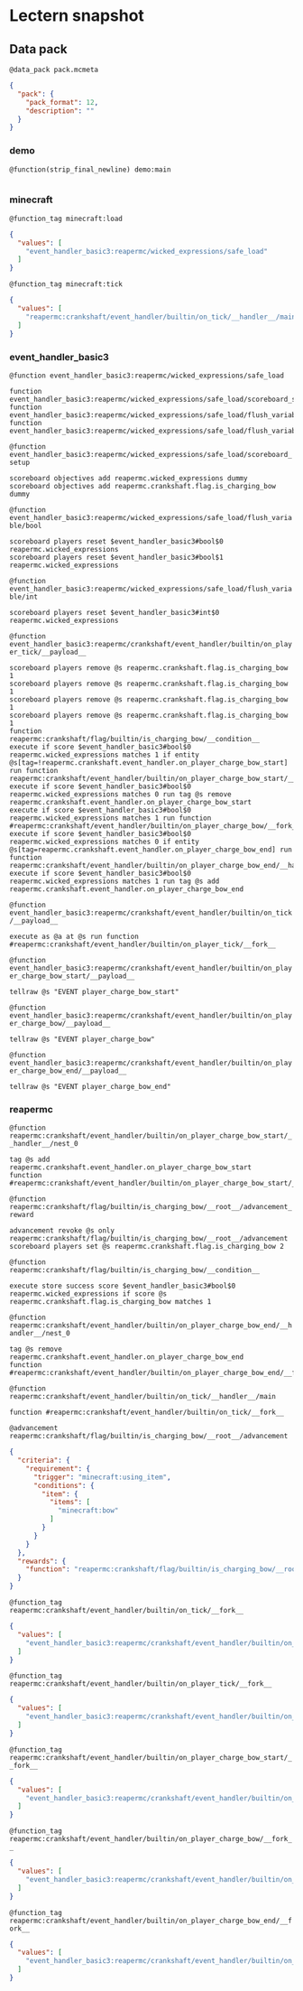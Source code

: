 # Lectern snapshot

## Data pack

`@data_pack pack.mcmeta`

```json
{
  "pack": {
    "pack_format": 12,
    "description": ""
  }
}
```

### demo

`@function(strip_final_newline) demo:main`

```mcfunction

```

### minecraft

`@function_tag minecraft:load`

```json
{
  "values": [
    "event_handler_basic3:reapermc/wicked_expressions/safe_load"
  ]
}
```

`@function_tag minecraft:tick`

```json
{
  "values": [
    "reapermc:crankshaft/event_handler/builtin/on_tick/__handler__/main"
  ]
}
```

### event_handler_basic3

`@function event_handler_basic3:reapermc/wicked_expressions/safe_load`

```mcfunction
function event_handler_basic3:reapermc/wicked_expressions/safe_load/scoreboard_setup
function event_handler_basic3:reapermc/wicked_expressions/safe_load/flush_variable/bool
function event_handler_basic3:reapermc/wicked_expressions/safe_load/flush_variable/int
```

`@function event_handler_basic3:reapermc/wicked_expressions/safe_load/scoreboard_setup`

```mcfunction
scoreboard objectives add reapermc.wicked_expressions dummy
scoreboard objectives add reapermc.crankshaft.flag.is_charging_bow dummy
```

`@function event_handler_basic3:reapermc/wicked_expressions/safe_load/flush_variable/bool`

```mcfunction
scoreboard players reset $event_handler_basic3#bool$0 reapermc.wicked_expressions
scoreboard players reset $event_handler_basic3#bool$1 reapermc.wicked_expressions
```

`@function event_handler_basic3:reapermc/wicked_expressions/safe_load/flush_variable/int`

```mcfunction
scoreboard players reset $event_handler_basic3#int$0 reapermc.wicked_expressions
```

`@function event_handler_basic3:reapermc/crankshaft/event_handler/builtin/on_player_tick/__payload__`

```mcfunction
scoreboard players remove @s reapermc.crankshaft.flag.is_charging_bow 1
scoreboard players remove @s reapermc.crankshaft.flag.is_charging_bow 1
scoreboard players remove @s reapermc.crankshaft.flag.is_charging_bow 1
scoreboard players remove @s reapermc.crankshaft.flag.is_charging_bow 1
function reapermc:crankshaft/flag/builtin/is_charging_bow/__condition__
execute if score $event_handler_basic3#bool$0 reapermc.wicked_expressions matches 1 if entity @s[tag=!reapermc.crankshaft.event_handler.on_player_charge_bow_start] run function reapermc:crankshaft/event_handler/builtin/on_player_charge_bow_start/__handler__/nest_0
execute if score $event_handler_basic3#bool$0 reapermc.wicked_expressions matches 0 run tag @s remove reapermc.crankshaft.event_handler.on_player_charge_bow_start
execute if score $event_handler_basic3#bool$0 reapermc.wicked_expressions matches 1 run function #reapermc:crankshaft/event_handler/builtin/on_player_charge_bow/__fork__
execute if score $event_handler_basic3#bool$0 reapermc.wicked_expressions matches 0 if entity @s[tag=reapermc.crankshaft.event_handler.on_player_charge_bow_end] run function reapermc:crankshaft/event_handler/builtin/on_player_charge_bow_end/__handler__/nest_0
execute if score $event_handler_basic3#bool$0 reapermc.wicked_expressions matches 1 run tag @s add reapermc.crankshaft.event_handler.on_player_charge_bow_end
```

`@function event_handler_basic3:reapermc/crankshaft/event_handler/builtin/on_tick/__payload__`

```mcfunction
execute as @a at @s run function #reapermc:crankshaft/event_handler/builtin/on_player_tick/__fork__
```

`@function event_handler_basic3:reapermc/crankshaft/event_handler/builtin/on_player_charge_bow_start/__payload__`

```mcfunction
tellraw @s "EVENT player_charge_bow_start"
```

`@function event_handler_basic3:reapermc/crankshaft/event_handler/builtin/on_player_charge_bow/__payload__`

```mcfunction
tellraw @s "EVENT player_charge_bow"
```

`@function event_handler_basic3:reapermc/crankshaft/event_handler/builtin/on_player_charge_bow_end/__payload__`

```mcfunction
tellraw @s "EVENT player_charge_bow_end"
```

### reapermc

`@function reapermc:crankshaft/event_handler/builtin/on_player_charge_bow_start/__handler__/nest_0`

```mcfunction
tag @s add reapermc.crankshaft.event_handler.on_player_charge_bow_start
function #reapermc:crankshaft/event_handler/builtin/on_player_charge_bow_start/__fork__
```

`@function reapermc:crankshaft/flag/builtin/is_charging_bow/__root__/advancement_reward`

```mcfunction
advancement revoke @s only reapermc:crankshaft/flag/builtin/is_charging_bow/__root__/advancement
scoreboard players set @s reapermc.crankshaft.flag.is_charging_bow 2
```

`@function reapermc:crankshaft/flag/builtin/is_charging_bow/__condition__`

```mcfunction
execute store success score $event_handler_basic3#bool$0 reapermc.wicked_expressions if score @s reapermc.crankshaft.flag.is_charging_bow matches 1
```

`@function reapermc:crankshaft/event_handler/builtin/on_player_charge_bow_end/__handler__/nest_0`

```mcfunction
tag @s remove reapermc.crankshaft.event_handler.on_player_charge_bow_end
function #reapermc:crankshaft/event_handler/builtin/on_player_charge_bow_end/__fork__
```

`@function reapermc:crankshaft/event_handler/builtin/on_tick/__handler__/main`

```mcfunction
function #reapermc:crankshaft/event_handler/builtin/on_tick/__fork__
```

`@advancement reapermc:crankshaft/flag/builtin/is_charging_bow/__root__/advancement`

```json
{
  "criteria": {
    "requirement": {
      "trigger": "minecraft:using_item",
      "conditions": {
        "item": {
          "items": [
            "minecraft:bow"
          ]
        }
      }
    }
  },
  "rewards": {
    "function": "reapermc:crankshaft/flag/builtin/is_charging_bow/__root__/advancement_reward"
  }
}
```

`@function_tag reapermc:crankshaft/event_handler/builtin/on_tick/__fork__`

```json
{
  "values": [
    "event_handler_basic3:reapermc/crankshaft/event_handler/builtin/on_tick/__payload__"
  ]
}
```

`@function_tag reapermc:crankshaft/event_handler/builtin/on_player_tick/__fork__`

```json
{
  "values": [
    "event_handler_basic3:reapermc/crankshaft/event_handler/builtin/on_player_tick/__payload__"
  ]
}
```

`@function_tag reapermc:crankshaft/event_handler/builtin/on_player_charge_bow_start/__fork__`

```json
{
  "values": [
    "event_handler_basic3:reapermc/crankshaft/event_handler/builtin/on_player_charge_bow_start/__payload__"
  ]
}
```

`@function_tag reapermc:crankshaft/event_handler/builtin/on_player_charge_bow/__fork__`

```json
{
  "values": [
    "event_handler_basic3:reapermc/crankshaft/event_handler/builtin/on_player_charge_bow/__payload__"
  ]
}
```

`@function_tag reapermc:crankshaft/event_handler/builtin/on_player_charge_bow_end/__fork__`

```json
{
  "values": [
    "event_handler_basic3:reapermc/crankshaft/event_handler/builtin/on_player_charge_bow_end/__payload__"
  ]
}
```
